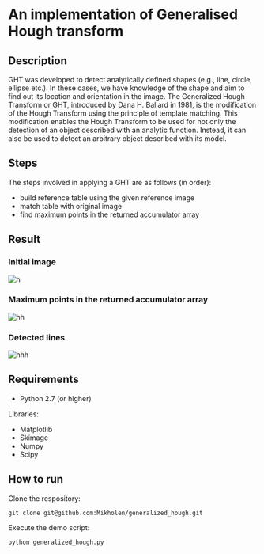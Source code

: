 # An implementation of Generalised Hough transform
## Description
GHT was developed to detect analytically defined shapes (e.g., line, circle, ellipse etc.). In these cases, we have knowledge of the shape and aim to find out its location and orientation in the image. The Generalized Hough Transform or GHT, introduced by Dana H. Ballard in 1981, is the modification of the Hough Transform using the principle of template matching. This modification enables the Hough Transform to be used for not only the detection of an object described with an analytic function. Instead, it can also be used to detect an arbitrary object described with its model.

## Steps
The steps involved in applying a GHT are as follows (in order):

- build reference table using the given reference image
- match table with original image
- find maximum points in the returned accumulator array

## Result
### Initial image
![h](https://github.com/Mikholen/generalized_hough/assets/136765117/e3644223-82ac-4b45-8927-dc45bcf659bc)

### Maximum points in the returned accumulator array
![hh](https://github.com/Mikholen/generalized_hough/assets/136765117/2db658e7-87bb-4e25-8f0b-e352adf8b82e)

### Detected lines
![hhh](https://github.com/Mikholen/generalized_hough/assets/136765117/00911dfa-bd6b-4d00-810d-2e3d6bbdb872)


## Requirements
- Python 2.7 (or higher)

Libraries:
- Matplotlib
- Skimage
- Numpy
- Scipy

## How to run
Clone the respository:
```
git clone git@github.com:Mikholen/generalized_hough.git
```
Execute the demo script:
```
python generalized_hough.py
```
